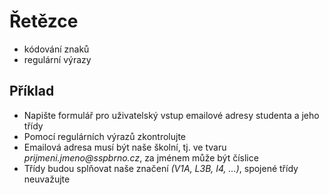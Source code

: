 # Řetězce
- kódování znaků
- regulární výrazy
## Příklad
- Napište formulář pro uživatelský vstup emailové adresy studenta a jeho třídy
- Pomocí regulárních výrazů zkontrolujte
- Emailová adresa musí být naše školní, tj. ve tvaru _prijmeni.jmeno@sspbrno.cz_, za jménem může být číslice
- Třídy budou splňovat naše značení _(V1A, L3B, I4, ...)_, spojené třídy neuvažujte
